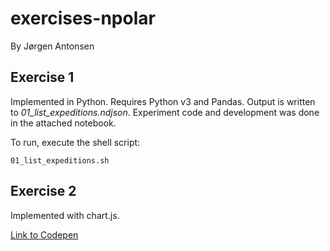 # exercises-npolar
By Jørgen Antonsen

## Exercise 1
Implemented in Python. Requires Python v3 and Pandas. Output is written to _01_list_expeditions.ndjson_. Experiment code and development was done in the attached notebook.

To run, execute the shell script:

```
01_list_expeditions.sh
```

## Exercise 2
Implemented with chart.js.

<a href="https://codepen.io/jjantonsen/pen/ExZpLov">Link to Codepen</a>
